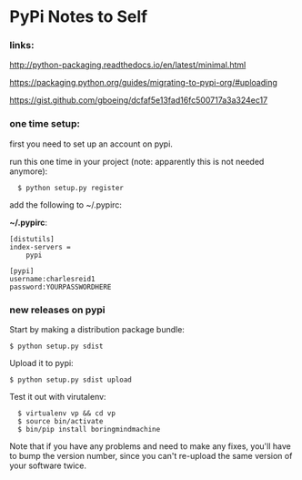 # PyPi Notes to Self

### links:

http://python-packaging.readthedocs.io/en/latest/minimal.html

https://packaging.python.org/guides/migrating-to-pypi-org/#uploading

https://gist.github.com/gboeing/dcfaf5e13fad16fc500717a3a324ec17

### one time setup:

first you need to set up an account on pypi.

run this one time in your project
(note: apparently this is not needed anymore):

```
  $ python setup.py register
```

add the following to ~/.pypirc:

**~/.pypirc**:

```
[distutils]
index-servers =
    pypi

[pypi]
username:charlesreid1
password:YOURPASSWORDHERE
```

### new releases on pypi

Start by making a distribution package bundle:

```
$ python setup.py sdist
```

Upload it to pypi:

```
$ python setup.py sdist upload
```

Test it out with virutalenv:

```
  $ virtualenv vp && cd vp
  $ source bin/activate
  $ bin/pip install boringmindmachine
```

Note that if you have any problems 
and need to make any fixes, you'll 
have to bump the version number,
since you can't re-upload the 
same version of your software
twice.

